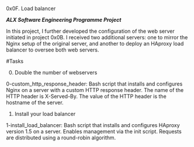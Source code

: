 0x0F. Load balancer

***ALX Software Engineering Programme Project***


In this project, I further developed the configuration of the web server initiated in project 0x0B. I received two additional servers: one to mirror the Nginx setup of the original server, and another to deploy an HAproxy load balancer to oversee both web servers.

#Tasks

0. Double the number of webservers

0-custom_http_response_header: Bash script that installs and configures Nginx on a server with a custom HTTP response header.
The name of the HTTP header is X-Served-By.
The value of the HTTP header is the hostname of the server.

1. Install your load balancer

1-install_load_balancer: Bash script that installs and configures HAproxy version 1.5 on a server.
Enables management via the init script.
Requests are distributed using a round-robin algorithm.
